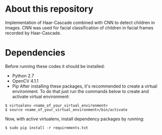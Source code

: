 # About this repository
Implementation of Haar-Cascade combined with CNN to detect children in images. CNN was used for facial classification of children in facial frames recorded by Haar-Cascade.

# Dependencies
Before running these codes it should be installed:
- Python 2.7
- OpenCV 4.1.1
- Pip
After installing these packages, it's recommended to create a virtual environment. To do that just run the commands below to create and activate virtual environment:
```
$ virtualenv <name_of_your_virtual_environment>
$ source <name_of_your_virtual_environment>/bin/activate
```
Now, with active virtualenv, install dependency packages by running:
```
$ sudo pip install -r requirements.txt
```
